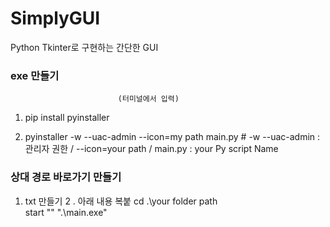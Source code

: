 # SimplyGUI
Python Tkinter로 구현하는 간단한 GUI

### exe 만들기
                            (터미널에서 입력)
1. pip install pyinstaller  

2. pyinstaller -w --uac-admin --icon=my path main.py # -w --uac-admin : 관리자 권한 / --icon=your path / main.py : your Py script Name

### 상대 경로 바로가기 만들기

1. txt 만들기
2 . 아래 내용 복붙
cd .\your folder path\
start "" ".\main.exe"
